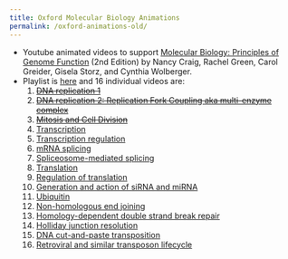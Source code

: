 ```yaml
---
title: Oxford Molecular Biology Animations
permalink: /oxford-animations-old/
---
```


* Youtube animated videos to support [Molecular Biology: Principles of Genome Function](https://www.amazon.com/Molecular-Biology-Principles-Genome-Function/dp/0198788657/) (2nd Edition) by Nancy Craig, Rachel Green, Carol Greider, Gisela Storz, and Cynthia Wolberger. 
* Playlist is [here](https://www.youtube.com/playlist?list=PL3MAPgqN8JWib86aCRPB6hPcIMvJqR975) and 16 individual videos are:
	1. [<del>DNA replication 1</del>](https://www.youtube.com/watch?v=0Ha9nppnwOc&list=PL3MAPgqN8JWib86aCRPB6hPcIMvJqR975&index=2&t=0s)
	2. [<del>DNA replication 2: Replication Fork Coupling aka multi-enzyme complex</del>](https://www.youtube.com/watch?v=QMX7IpME7X8&list=PL3MAPgqN8JWib86aCRPB6hPcIMvJqR975&index=2)
	3. [<del>Mitosis and Cell Division</del>](https://www.youtube.com/watch?v=3BwvRg8DwPk&list=PL3MAPgqN8JWib86aCRPB6hPcIMvJqR975&index=3)
	4. [Transcription](https://www.youtube.com/watch?v=XzVXhemtwmA&list=PL3MAPgqN8JWib86aCRPB6hPcIMvJqR975&index=4)
	5. [Transcription regulation](https://www.youtube.com/watch?v=Gs3llepaaB0&list=PL3MAPgqN8JWib86aCRPB6hPcIMvJqR975&index=5)
	6. [mRNA splicing](https://www.youtube.com/watch?v=YgmoHtLGb5c&list=PL3MAPgqN8JWib86aCRPB6hPcIMvJqR975&index=6)
	7. [Spliceosome-mediated splicing](https://www.youtube.com/watch?v=q63JCoLDR2w&list=PL3MAPgqN8JWib86aCRPB6hPcIMvJqR975&index=7)
	8. [Translation](https://www.youtube.com/watch?v=8Hsz_Vmcy-Y&list=PL3MAPgqN8JWib86aCRPB6hPcIMvJqR975&index=8)
	9. [Regulation of translation](https://www.youtube.com/watch?v=MpO9ivZD-os&list=PL3MAPgqN8JWib86aCRPB6hPcIMvJqR975&index=9)
	10. [Generation and action of siRNA and miRNA](https://www.youtube.com/watch?v=5YsTW5i0Xro&list=PL3MAPgqN8JWib86aCRPB6hPcIMvJqR975&index=10)
	11. [Ubiquitin](https://www.youtube.com/watch?v=eZVDmyCbq8s&list=PL3MAPgqN8JWib86aCRPB6hPcIMvJqR975&index=11)
	12. [Non-homologous end joining](https://www.youtube.com/watch?v=31stiofJjYw&list=PL3MAPgqN8JWib86aCRPB6hPcIMvJqR975&index=12)
	13. [Homology-dependent double strand break repair](https://www.youtube.com/watch?v=86JCMM5kb2A&list=PL3MAPgqN8JWib86aCRPB6hPcIMvJqR975&index=13)
	14. [Holliday junction resolution](https://www.youtube.com/watch?v=MvnWxN81Qps&list=PL3MAPgqN8JWib86aCRPB6hPcIMvJqR975&index=14)
	15. [DNA cut-and-paste transposition](https://www.youtube.com/watch?v=XYZHMGUGq6o&list=PL3MAPgqN8JWib86aCRPB6hPcIMvJqR975&index=15)
	16. [Retroviral and similar transposon lifecycle](https://www.youtube.com/watch?v=OxwKuFZbDzc&list=PL3MAPgqN8JWib86aCRPB6hPcIMvJqR975&index=16)
